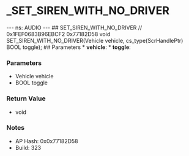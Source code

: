 # _SET_SIREN_WITH_NO_DRIVER

--- ns: AUDIO --- ## SET_SIREN_WITH_NO_DRIVER  // 0x1FEF0683B96EBCF2 0x77182D58 void SET_SIREN_WITH_NO_DRIVER(Vehicle vehicle, cs_type(ScrHandlePtr) BOOL toggle);  ## Parameters * **vehicle**: * **toggle**:

### Parameters
* Vehicle vehicle
* BOOL toggle

### Return Value
* void

### Notes
* AP Hash: 0x0x77182D58
* Build: 323

